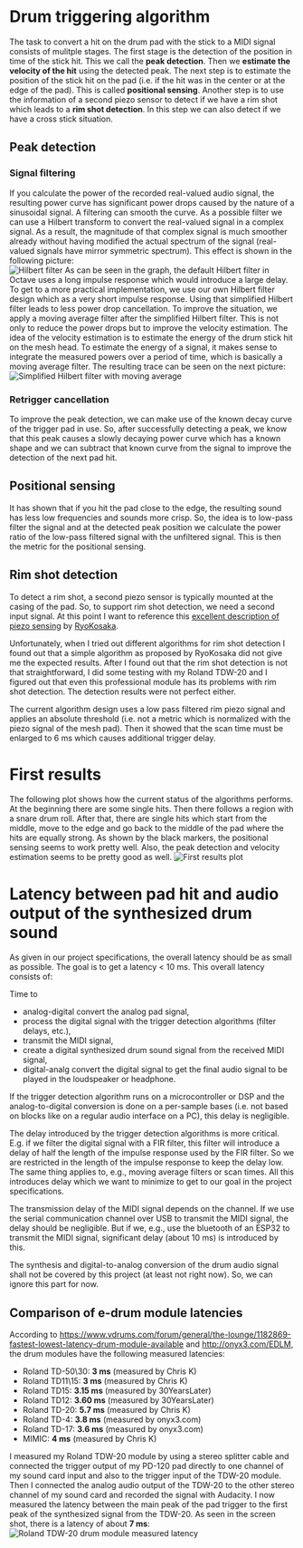 # Drum triggering algorithm

The task to convert a hit on the drum pad with the stick to a MIDI signal consists of mulitple stages.
The first stage is the detection of the position in time of the stick hit. This we call the
__peak detection__. Then we __estimate the velocity of the hit__ using the detected peak. The next
step is to estimate the position of the stick hit on the pad (i.e. if the hit was in the center or
at the edge of the pad). This is called __positional sensing__. Another step is to use the information
of a second piezo sensor to detect if we have a rim shot which leads to a __rim shot detection__. In
this step we can also detect if we have a cross stick situation.

## Peak detection

### Signal filtering

If you calculate the power of the recorded real-valued audio signal, the resulting power curve has
significant power drops caused by the nature of a sinusoidal signal. A filtering can smooth the
curve. As a possible filter we can use a Hilbert transform to convert the real-valued signal in a
complex signal. As a result, the magnitude of that complex signal is much smoother already without
having modified the actual spectrum of the signal (real-valued signals have mirror symmetric spectrum).
This effect is shown in the following picture:<br/>
![Hilbert filter](images/hilbert.jpg)
As can be seen in the graph, the default Hilbert filter in Octave uses a long impulse response which
would introduce a large delay. To get to a more practical implementation, we use our own Hilbert filter
design which as a very short impulse response. Using that simplified Hilbert filter leads to less
power drop cancellation. To improve the situation, we apply a moving average filter after the simplified
Hilbert filter. This is not only to reduce the power drops but to improve the velocity estimation. The
idea of the velocity estimation is to estimate the energy of the drum stick hit on the mesh head. To
estimate the energy of a signal, it makes sense to integrate the measured powers over a period of time,
which is basically a moving average filter. The resulting trace can be seen on the next picture:<br/>
![Simplified Hilbert filter with moving average](images/simplehilbertwithmovav.jpg)

### Retrigger cancellation

To improve the peak detection, we can make use of the known decay curve of the trigger pad in use.
So, after successfully detecting a peak, we know that this peak causes a slowly decaying power
curve which has a known shape and we can subtract that known curve from the signal to improve the
detection of the next pad hit.


## Positional sensing

It has shown that if you hit the pad close to the edge, the resulting sound has less low frequencies
and sounds more crisp. So, the idea is to low-pass filter the signal and at the detected peak position we
calculate the power ratio of the low-pass filtered signal with the unfiltered signal. This is then
the metric for the positional sensing.


## Rim shot detection

To detect a rim shot, a second piezo sensor is typically mounted at the casing of the pad. So, to
support rim shot detection, we need a second input signal. At this point I want to reference this
[excellent description of piezo sensing](https://github.com/RyoKosaka/HelloDrum-arduino-Library/blob/master/docs/sensing.md)
by [RyoKosaka](https://github.com/RyoKosaka).

Unfortunately, when I tried out different algorithms for rim shot detection I found out that a simple
algorithm as proposed by RyoKosaka did not give me the expected
results. After I found out that the rim shot detection is not that straightforward, I did some testing
with my Roland TDW-20 and I figured out that even this professional module has its problems with
rim shot detection. The detection results were not perfect either.

The current algorithm design uses a low pass filtered rim piezo signal and applies an absolute
threshold (i.e. not a metric which is normalized with the piezo signal of the mesh pad). Then it
showed that the scan time must be enlarged to 6 ms which causes additional trigger delay.


# First results

The following plot shows how the current status of the algorithms performs. At the beginning there are
some single hits. Then there follows a region with a snare drum roll. After that, there are single hits
which start from the middle, move to the edge and go back to the middle of the pad where the hits are
equally strong. As shown by the black markers, the positional sensing seems to work pretty well. Also,
the peak detection and velocity estimation seems to be pretty good as well.
![First results plot](images/first_results.jpg)


# Latency between pad hit and audio output of the synthesized drum sound

As given in our project specifications, the overall latency should be as small as possible.
The goal is to get a latency < 10 ms. This overall latency consists of:

Time to

- analog-digital convert the analog pad signal,
- process the digital signal with the trigger detection algorithms (filter delays, etc.),
- transmit the MIDI signal,
- create a digital synthesized drum sound signal from the received MIDI signal,
- digital-analg convert the digital signal to get the final audio signal to be played in the loudspeaker or headphone.

If the trigger detection algorithm runs on a microcontroller or DSP and the analog-to-digital conversion
is done on a per-sample bases (i.e. not based on blocks like on a regular audio interface on a PC), this
delay is negligible.

The delay introduced by the trigger detection algorithms is more critical. E.g. if we filter the digital
signal with a FIR filter, this filter will introduce a delay of half the length of the impulse response
used by the FIR filter. So we are restricted in the length of the impulse response to keep the delay low.
The same thing applies to, e.g., moving average filters or scan times. All this introduces delay which we
want to minimize to get to our goal in the project specifications.

The transmission delay of the MIDI signal depends on the channel. If we use the serial communication channel
over USB to transmit the MIDI signal, the delay should be negligible. But if we, e.g., use the bluetooth
of an ESP32 to transmit the MIDI signal, significant delay (about 10 ms) is introduced by this.

The synthesis and digital-to-analog conversion of the drum audio signal shall not be covered by this
project (at least not right now). So, we can ignore this part for now.


## Comparison of e-drum module latencies

According to https://www.vdrums.com/forum/general/the-lounge/1182869-fastest-lowest-latency-drum-module-available and http://onyx3.com/EDLM, the drum modules have the following measured latencies:

- Roland TD-50\30: **3 ms**    (measured by Chris K)
- Roland TD11\15:  **3 ms**    (measured by Chris K)
- Roland TD15:     **3.15 ms** (measured by 30YearsLater)
- Roland TD12:     **3.60 ms** (measured by 30YearsLater)
- Roland TD-20:    **5.7 ms**  (measured by Chris K)
- Roland TD-4:     **3.8 ms**  (measured by onyx3.com)
- Roland TD-17:    **3.6 ms**  (measured by onyx3.com)
- MIMIC:           **4 ms**    (measured by Chris K)

I measured my Roland TDW-20 module by using a stereo splitter cable and connected the trigger output
of my PD-120 pad directly to one channel of my sound card input and also to the trigger input of the
TDW-20 module. Then I connected the analog audio output of the TDW-20 to the other stereo channel of
my sound card and recorded the signal with Audacity. I now measured the latency between the main
peak of the pad trigger to the first peak of the synthesized signal from the TDW-20. As seen in the
screen shot, there is a latency of about **7 ms**:
![Roland TDW-20 drum module measured latency](images/roland_td20_latency.jpg)



